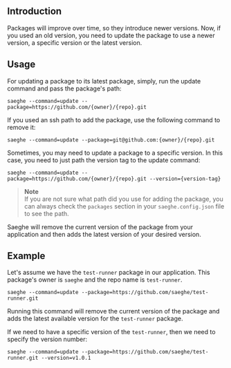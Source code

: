 ## Introduction

Packages will improve over time, so they introduce newer versions. 
Now, if you used an old version, you need to update the package to use a newer version, a specific version or the latest version.

## Usage

For updating a package to its latest package, simply, run the update command and pass the package's path:

```shell
saeghe --command=update --package=https://github.com/{owner}/{repo}.git
```

If you used an ssh path to add the package, use the following command to remove it:

```shell
saeghe --command=update --package=git@github.com:{owner}/{repo}.git
```

Sometimes, you may need to update a package to a specific version. In this case, you need to just path the version tag to the update command:

```shell
saeghe --command=update --package=https://github.com/{owner}/{repo}.git --version={version-tag}
```
> **Note**  
> If you are not sure what path did you use for adding the package, 
> you can always check the `packages` section in your `saeghe.config.json` file to see the path.

Saeghe will remove the current version of the package from your application and then adds the latest version of your desired version.

## Example

Let's assume we have the `test-runner` package in our application. This package's owner is `saeghe` and the repo name is `test-runner`. 

```shell
saeghe --command=update --package=https://github.com/saeghe/test-runner.git
```

Running this command will remove the current version of the package and adds the latest available version for the `test-runner` package.

If we need to have a specific version of the `test-runner`, then we need to specify the version number:

```shell
saeghe --command=update --package=https://github.com/saeghe/test-runner.git --version=v1.0.1
```

